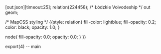 [out:json][timeout:25];
relation(224458); /* Łódzkie Voivodeship */
out geom;


/* MapCSS styling */
{{style:
relation{
  fill-color: lightblue;
  fill-opacity: 0.2;
  color: black;
  opacity: 1.0;
}

node{
  fill-opacity: 0.0;
  opacity: 0.0;
}
}}


export(4) -- main
